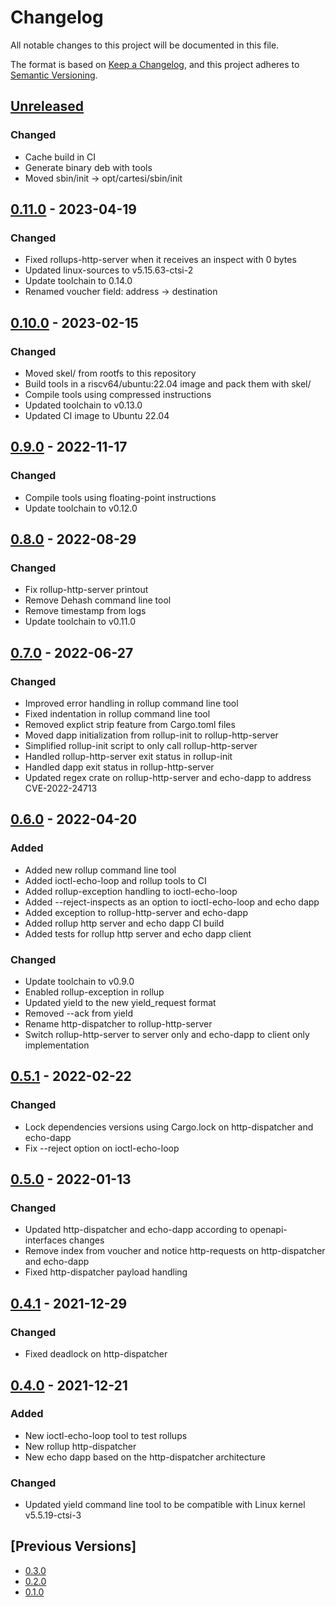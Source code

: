 # Changelog
All notable changes to this project will be documented in this file.

The format is based on [Keep a Changelog](https://keepachangelog.com/en/1.0.0/),
and this project adheres to [Semantic Versioning](https://semver.org/spec/v2.0.0.html).

## [Unreleased]
### Changed
- Cache build in CI
- Generate binary deb with tools
- Moved sbin/init -> opt/cartesi/sbin/init

## [0.11.0] - 2023-04-19
### Changed
- Fixed rollups-http-server when it receives an inspect with 0 bytes
- Updated linux-sources to v5.15.63-ctsi-2
- Update toolchain to 0.14.0
- Renamed voucher field: address -> destination

## [0.10.0] - 2023-02-15
### Changed
- Moved skel/ from rootfs to this repository
- Build tools in a riscv64/ubuntu:22.04 image and pack them with skel/
- Compile tools using compressed instructions
- Updated toolchain to v0.13.0
- Updated CI image to Ubuntu 22.04

## [0.9.0] - 2022-11-17
### Changed
- Compile tools using floating-point instructions
- Update toolchain to v0.12.0

## [0.8.0] - 2022-08-29
### Changed
- Fix rollup-http-server printout
- Remove Dehash command line tool
- Remove timestamp from logs
- Update toolchain to v0.11.0

## [0.7.0] - 2022-06-27
### Changed
- Improved error handling in rollup command line tool
- Fixed indentation in rollup command line tool
- Removed explict strip feature from Cargo.toml files
- Moved dapp initialization from rollup-init to rollup-http-server
- Simplified rollup-init script to only call rollup-http-server
- Handled rollup-http-server exit status in rollup-init
- Handled dapp exit status in rollup-http-server
- Updated regex crate on rollup-http-server and echo-dapp to address CVE-2022-24713

## [0.6.0] - 2022-04-20
### Added
- Added new rollup command line tool
- Added ioctl-echo-loop and rollup tools to CI
- Added rollup-exception handling to ioctl-echo-loop
- Added --reject-inspects as an option to ioctl-echo-loop and echo dapp
- Added exception to rollup-http-server and echo-dapp
- Added rollup http server and echo dapp CI build
- Added tests for rollup http server and echo dapp client

### Changed
- Update toolchain to v0.9.0
- Enabled rollup-exception in rollup
- Updated yield to the new yield\_request format
- Removed --ack from yield
- Rename http-dispatcher to rollup-http-server
- Switch rollup-http-server to server only and echo-dapp to client only implementation

## [0.5.1] - 2022-02-22
### Changed
- Lock dependencies versions using Cargo.lock on http-dispatcher and echo-dapp
- Fix --reject option on ioctl-echo-loop

## [0.5.0] - 2022-01-13
### Changed
- Updated http-dispatcher and echo-dapp according to openapi-interfaces changes
- Remove index from voucher and notice http-requests on http-dispatcher and echo-dapp
- Fixed http-dispatcher payload handling

## [0.4.1] - 2021-12-29
### Changed
- Fixed deadlock on http-dispatcher

## [0.4.0] - 2021-12-21
### Added
- New ioctl-echo-loop tool to test rollups
- New rollup http-dispatcher
- New echo dapp based on the http-dispatcher architecture

### Changed
- Updated yield command line tool to be compatible with Linux kernel v5.5.19-ctsi-3

## [Previous Versions]
- [0.3.0]
- [0.2.0]
- [0.1.0]

[Unreleased]: https://github.com/cartesi/machine-emulator-tools/compare/v0.11.0...HEAD
[0.11.0]: https://github.com/cartesi/machine-emulator-tools/releases/tag/v0.11.0
[0.10.0]: https://github.com/cartesi/machine-emulator-tools/releases/tag/v0.10.0
[0.9.0]: https://github.com/cartesi/machine-emulator-tools/releases/tag/v0.9.0
[0.8.0]: https://github.com/cartesi/machine-emulator-tools/releases/tag/v0.8.0
[0.7.0]: https://github.com/cartesi/machine-emulator-tools/releases/tag/v0.7.0
[0.6.0]: https://github.com/cartesi/machine-emulator-tools/releases/tag/v0.6.0
[0.5.1]: https://github.com/cartesi/machine-emulator-tools/releases/tag/v0.5.1
[0.5.0]: https://github.com/cartesi/machine-emulator-tools/releases/tag/v0.5.0
[0.4.1]: https://github.com/cartesi/machine-emulator-tools/releases/tag/v0.4.1
[0.4.0]: https://github.com/cartesi/machine-emulator-tools/releases/tag/v0.4.0
[0.3.0]: https://github.com/cartesi/machine-emulator-tools/releases/tag/v0.3.0
[0.2.0]: https://github.com/cartesi/machine-emulator-tools/releases/tag/v0.2.0
[0.1.0]: https://github.com/cartesi/machine-emulator-tools/releases/tag/v0.1.0
